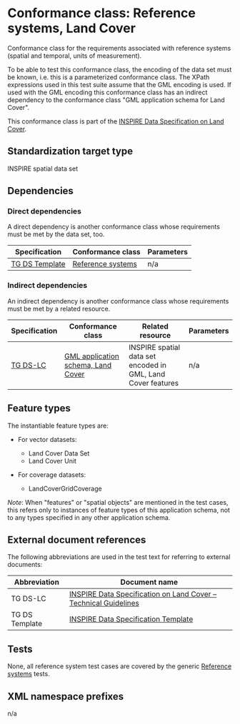  # Conformance class: Reference systems, Land Cover

Conformance class for the requirements associated with reference systems (spatial and temporal, units of measurement).

To be able to test this conformance class, the encoding of the data set must be known, i.e. this is a parameterized conformance class. The XPath expressions used in this test suite assume that the GML encoding is used. If used with the GML encoding this conformance class has an indirect dependency to the conformance class "GML application schema for Land Cover".

This conformance class is part of the [INSPIRE Data Specification on Land Cover](../README.md).

## Standardization target type

INSPIRE spatial data set

## Dependencies

### Direct dependencies

A direct dependency is another conformance class whose requirements must be met by the data set, too.

| Specification | Conformance class | Parameters | 
| ------------- | ----------------- | ---------- |
| [TG DS Template](#ref_TG_DS_tmpl) | [Reference systems](http://inspire.ec.europa.eu/id/ats/data/3.0rc3/reference-systems) | n/a |

### Indirect dependencies

An indirect dependency is another conformance class whose requirements must be met by a related resource.

| Specification | Conformance class | Related resource | Parameters |
| ------------- | ----------------- | ---------------- | ---------- |
| [TG DS-LC](#ref_TG_DS_LC) | [GML application schema, Land Cover](../lc-gml/README.md) | INSPIRE spatial data set encoded in GML, Land Cover features | n/a |
 
## Feature types <a name="feature-types"></a>

The instantiable feature types are:
 
* For vector datasets:

	* Land Cover Data Set
	* Land Cover Unit

* For coverage datasets:

	* LandCoverGridCoverage


*Note*: When "features" or "spatial objects" are mentioned in the test cases, this refers only to instances of feature types of this application schema, not to any types specified in any other application schema.

## External document references

The following abbreviations are used in the test text for referring to external documents:

Abbreviation                     | Document name
-------------------------------- | --------------------------------------------------
TG DS-LC <a name="ref_TG_DS_LC"></a>   | [INSPIRE Data Specification on Land Cover – Technical Guidelines](https://knowledge-base.inspire.ec.europa.eu/publications/inspire-data-specification-land-cover-technical-guidelines_en)
TG DS Template <a name="ref_TG_DS_tmpl"></a>   | [INSPIRE Data Specification Template](https://knowledge-base.inspire.ec.europa.eu/publications/data-specifications-template_en)

## Tests

None, all reference system test cases are covered by the generic [Reference systems](http://inspire.ec.europa.eu/id/ats/data/3.0rc3/reference-systems) tests.

## XML namespace prefixes <a name="namespaces"></a>

n/a
